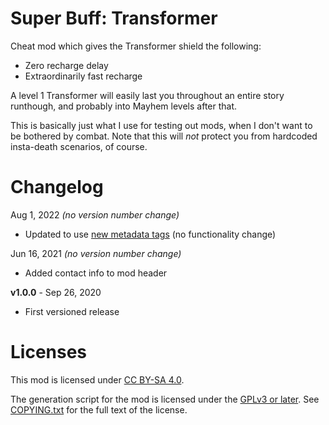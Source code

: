 Super Buff: Transformer
=======================

Cheat mod which gives the Transformer shield the following:

* Zero recharge delay
* Extraordinarily fast recharge

A level 1 Transformer will easily last you throughout an entire story
runthough, and probably into Mayhem levels after that.

This is basically just what I use for testing out mods, when I don't
want to be bothered by combat.  Note that this will *not* protect you
from hardcoded insta-death scenarios, of course.

Changelog
=========

Aug 1, 2022 *(no version number change)*
 * Updated to use [new metadata tags](https://github.com/apple1417/blcmm-parsing/tree/master/blimp)
   (no functionality change)

Jun 16, 2021 *(no version number change)*
 * Added contact info to mod header

**v1.0.0** - Sep 26, 2020
 * First versioned release
 
Licenses
========

This mod is licensed under [CC BY-SA 4.0](https://creativecommons.org/licenses/by-sa/4.0/).

The generation script for the mod is licensed under the
[GPLv3 or later](https://www.gnu.org/licenses/quick-guide-gplv3.html).
See [COPYING.txt](../../COPYING.txt) for the full text of the license.

